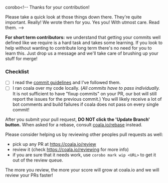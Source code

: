 corobo<!--
Thanks for your contribution!

Please take a quick look at those things down there. They're quite important.
Really! We wrote them for you. Yes you! With utmost care. Read them.
-->

**For short term contributors:** we understand that getting your commits well
defined like we require is a hard task and takes some learning. If you
look to help without wanting to contribute long term there's no need
for you to learn this. Just drop us a message and we'll take care of brushing
up your stuff for merge!

### Checklist

- [ ] I read the [commit guidelines](http://coala.io/commit) and I've followed
      them.
- [ ] I ran coala over my code locally. (*All commits have to pass
      individually.* It is not sufficient to have "fixup commits" on your PR,
      our bot will still report the issues for the previous commit.) You will
      likely receive a lot of bot comments and build failures if coala does not
      pass on every single commit!

After you submit your pull request, **DO NOT click the 'Update Branch' button.**
When asked for a rebase, consult [coala.io/rebase](https://coala.io/rebase)
instead.

Please consider helping us by reviewing other peoples pull requests as well:

- pick up any PR at <https://coala.io/review>
- review it (check <https://coala.io/reviewing> for more info)
- if you are sure that it needs work, use `corobo mark wip <URL>` to get it out
  of the review queue.

The more you review, the more your score will grow at coala.io and we will
review your PRs faster!
